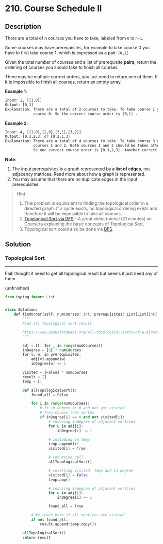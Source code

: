 # 210. Course Schedule II

## Description

There are a total of n courses you have to take, labeled from `0` to `n-1`.

Some courses may have prerequisites, for example to take course 0 you have to first take course 1, which is expressed as a pair: `[0,1]`

Given the total number of courses and a list of prerequisite **pairs**, return the ordering of courses you should take to finish all courses.

There may be multiple correct orders, you just need to return one of them. If it is impossible to finish all courses, return an empty array.

**Example 1**:

```txt
Input: 2, [[1,0]]
Output: [0,1]
Explanation: There are a total of 2 courses to take. To take course 1 you should have finished
             course 0. So the correct course order is [0,1] .
```

**Example 2**:

```txt
Input: 4, [[1,0],[2,0],[3,1],[3,2]]
Output: [0,1,2,3] or [0,2,1,3]
Explanation: There are a total of 4 courses to take. To take course 3 you should have finished both
             courses 1 and 2. Both courses 1 and 2 should be taken after you finished course 0.
             So one correct course order is [0,1,2,3]. Another correct ordering is [0,2,1,3] .
```

**Note**:

1. The input prerequisites is a graph represented by **a list of edges**, not adjacency matrices. Read more about how a graph is represented.
2. You may assume that there are no duplicate edges in the input prerequisites.

> Hint
>
> 1. This problem is equivalent to finding the topological order in a directed graph. If a cycle exists, no topological ordering exists and therefore it will be impossible to take all courses.
> 2. [Topological Sort via DFS](https://class.coursera.org/algo-003/lecture/52) - A great video tutorial (21 minutes) on Coursera explaining the basic concepts of Topological Sort.
> 3. Topological sort could also be done via [BFS](http://en.wikipedia.org/wiki/Topological_sorting#Algorithms).

## Solution

### Topological Sort

---

Fail: thought it need to get all topological result but seems it just need any of them

(unfinished)

```py
from typing import List


class Solution:
    def findOrder(self, numCourses: int, prerequisites: List[List[int]]) -> List[int]:
        """
        Find all topological sort result

        https://www.geeksforgeeks.org/all-topological-sorts-of-a-directed-acyclic-graph/
        """

        adj = [[] for _ in range(numCourses)]
        inDegree = [0] * numCourses
        for v, w, in prerequisites:
            adj[v].append(w)
            inDegree[w] += 1

        visited = [False] * numCourses
        result = []
        temp = []

        def allTopologicalSort():
            found_all = False

            for i in range(numCourses):
                # If in degree is 0 and not yet visited
                # then choose that vertex
                if inDegree[i] == 0 and not visited[i]:
                    # reducing indegree of adjacent vertices
                    for u in adj[i]:
                        inDegree[i] -= 1

                    # including in temp
                    temp.append(i)
                    visited[i] = True

                    # recursive call
                    allTopologicalSort()

                    # resetting visited, temp and in degree
                    visited[i] = False
                    temp.pop()

                    # reducing indegree of adjacent vertices
                    for u in adj[i]:
                        inDegree[i] += 1

                    found_all = True

            # We reach here if all vertices are visited
            if not found_all:
                result.append(temp.copy())

        allTopologicalSort()
        return result
```